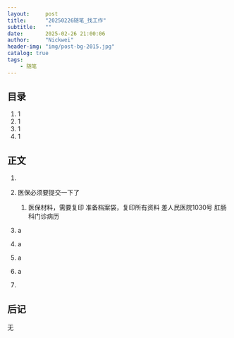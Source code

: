 ```yaml
---
layout:     post
title:      "20250226随笔_找工作"
subtitle:   ""
date:       2025-02-26 21:00:06
author:     "Nickwei"
header-img: "img/post-bg-2015.jpg"
catalog: true
tags:
    - 随笔
---
```


## 目录


1. 1
2. 1
3. 1
4. 1




## 正文

1. 

1. 医保必须要提交一下了
   1. 医保材料，需要复印
      准备档案袋，复印所有资料
      差人民医院1030号 肛肠科门诊病历
   
1. a

1. a

1. a

1. a

1. 






## 后记

无



